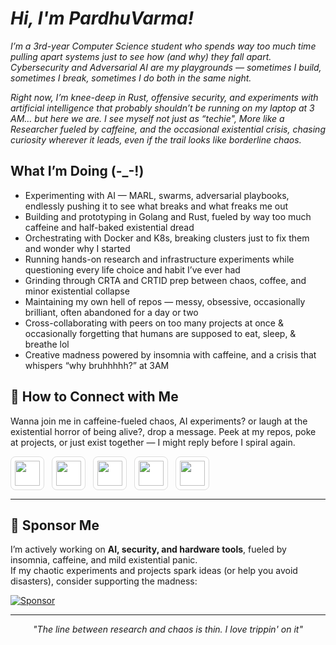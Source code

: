 # *Hi, I'm PardhuVarma!* 
<p>
  <em>I’m a 3rd-year Computer Science student who spends way too much time pulling apart systems just to see how (and why) they fall apart. Cybersecurity and Adversarial AI are my playgrounds — sometimes I build, sometimes I break, sometimes I do both in the same night.

Right now, I’m knee-deep in Rust, offensive security, and experiments with artificial intelligence that probably shouldn’t be running on my laptop at 3 AM… but here we are. I see myself not just as “techie", More like a Researcher fueled by caffeine, and the occasional existential crisis, chasing curiosity wherever it leads, even if the trail looks like borderline chaos.</em>
</p>

## What I’m Doing (-_-!)
- Experimenting with AI — MARL, swarms, adversarial playbooks, endlessly pushing it to see what breaks and what freaks me out
- Building and prototyping in Golang and Rust, fueled by way too much caffeine and half-baked existential dread
- Orchestrating with Docker and K8s, breaking clusters just to fix them and wonder why I started
- Running hands-on research and infrastructure experiments while questioning every life choice and habit I’ve ever had
- Grinding through CRTA and CRTID prep between chaos, coffee, and minor existential collapse
- Maintaining my own hell of repos — messy, obsessive, occasionally brilliant, often abandoned for a day or two
- Cross-collaborating with peers on too many projects at once & occasionally forgetting that humans are supposed to eat, sleep, & breathe lol
- Creative madness powered by insomnia with caffeine, and a crisis that whispers “why bruhhhhh?” at 3AM

## 💬 How to Connect with Me
Wanna join me in caffeine-fueled chaos, AI experiments? or laugh at the existential horror of being alive?, drop a message. Peek at my repos, poke at projects, or just exist together — I might reply before I spiral again.

<div style="display: flex; gap: 12px; align-items: center;">
  <a href="mailto:pardhusreerushivarma@gmail.com" style="text-decoration: none;">
    <img src="https://cdn-icons-png.flaticon.com/512/732/732200.png" width="40" style="border-radius: 8px; border: 1px solid #ddd; padding: 6px; background-color: #fff;">
  </a>
  <a href="https://www.linkedin.com/in/pardhu-sri-rushi-varma-konduru-696886279" style="text-decoration: none;">
    <img src="https://cdn-icons-png.flaticon.com/512/174/174857.png" width="40" style="border-radius: 8px; border: 1px solid #ddd; padding: 6px; background-color: #fff;">
  </a>
  <a href="https://github.com/PardhuSreeRushiVarma20060119" style="text-decoration: none;">
    <img src="https://cdn-icons-png.flaticon.com/512/733/733553.png" width="40" style="border-radius: 8px; border: 1px solid #ddd; padding: 6px; background-color: #fff;">
  </a>
  <a href="https://www.instagram.com/pardhu.varma_x/" style="text-decoration: none;">
    <img src="https://cdn-icons-png.flaticon.com/512/2111/2111463.png" width="40" style="border-radius: 8px; border: 1px solid #ddd; padding: 6px; background-color: #fff;">
  </a>
  <a href="https://orcid.org/0009-0005-3251-9944" style="text-decoration: none;">
    <img src="https://upload.wikimedia.org/wikipedia/commons/0/06/ORCID_iD.svg" width="40" style="border-radius: 8px; border: 1px solid #ddd; padding: 6px; background-color: #fff;">
  </a>
</div>

---

## 💖 Sponsor Me
I’m actively working on **AI, security, and hardware tools**, fueled by insomnia, caffeine, and mild existential panic.  
If my chaotic experiments and projects spark ideas (or help you avoid disasters), consider supporting the madness:  

[![Sponsor](https://img.shields.io/badge/Sponsor-PardhuVarma-blue?style=for-the-badge&logo=github-sponsors&logoColor=white)](https://github.com/sponsors/PardhuSreeRushiVarma20060119)

---

<p align="center">
  <em>"The line between research and chaos is thin. I love trippin' on it"</em>
</p>


